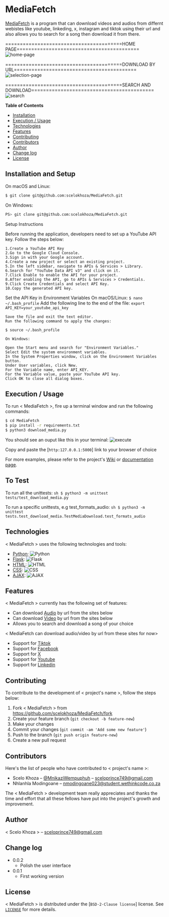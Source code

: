 # MediaFetch

[MediaFetch](https://mediafetch.onrender.com) is a program that can download videos and audios from differnt webistes like youtube, linkeding, x, instagram and tiktok using their url and also allows you to search for a song then download it from there.

========================================HOME PAGE==========================================
![home-page](https://github.com/user-attachments/assets/57da7b39-eda0-4d0e-9404-68897612c8a7)

========================================DOWNLOAD BY URL==========================================
![selection-page](https://github.com/user-attachments/assets/4ca445d1-5d41-4623-966e-51efa8e9a7cb)

========================================SEARCH AND DOWNLOAD==========================================
![search](https://github.com/user-attachments/assets/2992294d-b018-4202-9eba-f75c8cff7d52)







**Table of Contents**

- [Installation](#installation)
- [Execution / Usage](#execution--usage)
- [Technologies](#technologies)
- [Features](#features)
- [Contributing](#contributing)
- [Contributors](#contributors)
- [Author](#author)
- [Change log](#change-log)
- [License](#license)

## Installation and Setup

On macOS and Linux:

```sh
$ git clone git@github.com:scelokhoza/MediaFetch.git
```

On Windows:

```sh
PS> git clone git@github.com:scelokhoza/MediaFetch.git
```

Setup Instructions

Before running the application, developers need to set up a YouTube API key. Follow the steps below:

    1.Create a YouTube API Key
    2.Go to the Google Cloud Console.
    3.Sign in with your Google account.
    4.Create a new project or select an existing project.
    5.In the left sidebar, navigate to APIs & Services > Library.
    6.Search for "YouTube Data API v3" and click on it.
    7.Click Enable to enable the API for your project.
    8.After enabling the API, go to APIs & Services > Credentials.
    9.Click Create Credentials and select API Key.
    10.Copy the generated API key.

Set the API Key in Environment Variables
    On macOS/Linux:
    ```
    $ nano ~/.bash_profile
    ```
    Add the following line to the end of the file:
    ```export API_KEY=your_youtube_api_key```

    Save the file and exit the text editor.
    Run the following command to apply the changes:
```
$ source ~/.bash_profile
```


    On Windows:

    Open the Start menu and search for "Environment Variables."
    Select Edit the system environment variables.
    In the System Properties window, click on the Environment Variables button.
    Under User variables, click New.
    For the Variable name, enter API_KEY.
    For the Variable value, paste your YouTube API key.
    Click OK to close all dialog boxes.

## Execution / Usage


To run < MediaFetch >, fire up a terminal window and run the following commands:

```sh
$ cd MediaFetch
$ pip install -r requirements.txt
$ python3 download_media.py
```
You should see an ouput like this in your terminal:
![execute](https://github.com/user-attachments/assets/670798a9-cc94-4aab-98a0-1f307e245906)

Copy and paste the [`http:127.0.0.1:5000`] link to your browser of choice



For more examples, please refer to the project's [Wiki](wiki) or [documentation page](docs).


## To Test

To run all the unittests: ```sh $ python3 -m unittest tests/test_download_media.py```

To run a specific unittests, e.g test_formats_audio: ```sh $ python3 -m unittest tests.test_download_media.TestMediaDownload.test_formats_audio```


## Technologies

< MediaFetch > uses the following technologies and tools:

- [Python](https://www.python.org/): ![Python](https://img.shields.io/badge/python-3670A0?style=for-the-badge&logo=python&logoColor=ffdd54)
- [Flask](https://flask.palletsprojects.com/en/3.0.x/): ![Flask](https://img.shields.io/badge/Flask-000000?style=for-the-badge&logo=flask&logoColor=white)
- [HTML](https://html.com/): ![HTML](https://img.shields.io/badge/HTML-E34F26?style=for-the-badge&logo=html5&logoColor=white)
- [CSS](https://css-tricks.com/): ![CSS](https://img.shields.io/badge/CSS-1572B6?style=for-the-badge&logo=css3&logoColor=white)
- [AJAX](https://api.jquery.com/jQuery.ajax/): ![AJAX](https://img.shields.io/badge/AJAX-1572B6?style=for-the-badge&logo=ajax&logoColor=white)

## Features

< MediaFetch > currently has the following set of features:

- Can download [Audio]() by url from the sites below
- Can download [Video]() by url from the sites below
- Allows you to search and download a song of your choice

< MediaFetch can download audio/video by url from these sites for now>

- Support for [Tiktok](https://img.shields.io/badge/tiktok-3670A0?style=for-the-badge&logo=tiktok&logoColor=ffdd54)
- Support for [Facebook](https://img.shields.io/badge/facebook-3670A0?style=for-the-badge&logo=facebook&logoColor=ffdd54)
- Support for [X](https://img.shields.io/badge/x-3670A0?style=for-the-badge&logo=x&logoColor=ffdd54)
- Support for [Youtube](https://img.shields.io/badge/youtube-3670A0?style=for-the-badge&logo=youtube&logoColor=ffdd54)
- Support for [Linkedin](https://img.shields.io/badge/linkedin-3670A0?style=for-the-badge&logo=linkedin&logoColor=ffdd54)

## Contributing

To contribute to the development of < project's name >, follow the steps below:

1. Fork < MediaFetch > from <https://github.com/scelokhoza/MediaFetch/fork>
2. Create your feature branch (`git checkout -b feature-new`)
3. Make your changes
4. Commit your changes (`git commit -am 'Add some new feature'`)
5. Push to the branch (`git push origin feature-new`)
6. Create a new pull request

## Contributors

Here's the list of people who have contributed to < project's name >:

- Scelo Khoza – [@MnikaziWempuphuh](https://x.com/mnikaziwempuphuh) – sceloprince749@gmail.com
- Nhlanhla Modingoane – nmodingoane023@student.wethinkcode.co.za

The < MediaFetch > development team really appreciates and thanks the time and effort that all these fellows have put into the project's growth and improvement.

## Author

< Scelo Khoza > – sceloprince749@gmail.com

## Change log

- 0.0.2
    - Polish the user interface
- 0.0.1
    * First working version


## License

< MediaFetch > is distributed under the [`BSD-2-Clause license`] license. See [`LICENSE`](https://unlicense.org) for more details.
